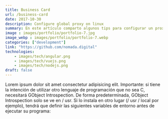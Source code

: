 ```yaml
---
title: Business Card
url: /business-card
date: 2017-10-30
description: Configure global proxy on linux
summary: En este artículo comparto algunos tips para configurar un proxy global en sistemas operativos GNU/Linux
image : images/portfolio/portfolio-7.jpg
image_webp : images/portfolio/portfolio-7.webp
categories: ["development"]
link: "https://github.com/nomada.digital"
technologies:
    - images/tech/angular.png
    - images/tech/vuejs.png
    - images/tech/nodejs.png
draft: false
---
```


Lorem ipsum dolor sit amet consectetur adipisicing elit. Importante: si tiene la intención de utilizar otro lenguaje de programación que no sea C, necesitará GObject Introspection. De forma predeterminada, GObject Introspection solo se ve en / usr. Si lo instala en otro lugar (/ usr / local por ejemplo), tendrá que definir las siguientes variables de entorno antes de ejecutar su programa:
